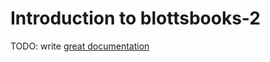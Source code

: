 # Introduction to blottsbooks-2

TODO: write [great documentation](http://jacobian.org/writing/what-to-write/)
